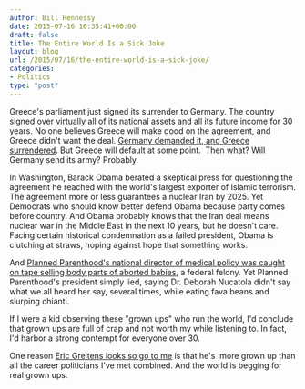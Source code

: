```yaml
---
author: Bill Hennessy
date: 2015-07-16 10:35:41+00:00
draft: false
title: The Entire World Is a Sick Joke
layout: blog
url: /2015/07/16/the-entire-world-is-a-sick-joke/
categories:
- Politics
type: "post"
---
```


Greece's parliament just signed its surrender to Germany. The country signed over virtually all of its national assets and all its future income for 30 years. No one believes Greece will make good on the agreement, and Greece didn't want the deal. [Germany demanded it, and Greece surrendered](https://hennessysview.com/2015/07/15/politics-is-war-by-other-means/). But Greece will default at some point.  Then what? Will Germany send its army? Probably.

In Washington, Barack Obama berated a skeptical press for questioning the agreement he reached with the world's largest exporter of Islamic terrorism. The agreement more or less guarantees a nuclear Iran by 2025. Yet Democrats who should know better defend Obama because party comes before country. And Obama probably knows that the Iran deal means nuclear war in the Middle East in the next 10 years, but he doesn't care. Facing certain historical condemnation as a failed president, Obama is clutching at straws, hoping against hope that something works.

And [Planned Parenthood's national director of medical policy was caught on tape selling body parts of aborted babies](https://hennessysview.com/2015/07/14/not-just-wrong-evil/), a federal felony. Yet Planned Parenthood's president simply lied, saying Dr. Deborah Nucatola didn't say what we all heard her say, several times, while eating fava beans and slurping chianti.

If I were a kid observing these "grown ups" who run the world, I'd conclude that grown ups are full of crap and not worth my while listening to. In fact, I'd harbor a strong contempt for everyone over 30.

One reason [Eric Greitens looks so go to me](https://hennessysview.com/2015/07/14/eric-greitens-shocking-revelation-could-shatter-peoples-faith/) is that he's  more grown up than all the career politicians I've met combined. And the world is begging for real grown ups.


